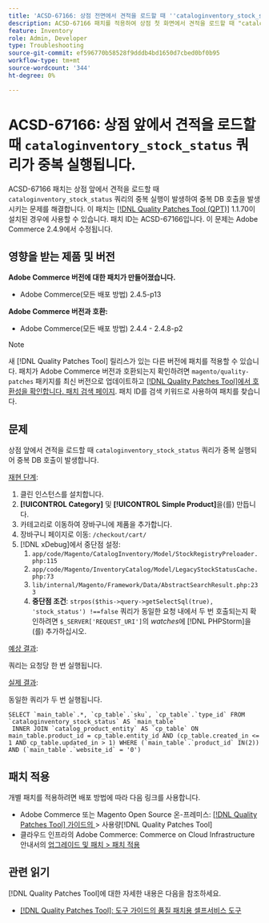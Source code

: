 ```yaml
---
title: 'ACSD-67166: 상점 전면에서 견적을 로드할 때 ''cataloginventory_stock_status'' 질의를 중복 실행합니다.'
description: ACSD-67166 패치를 적용하여 상점 첫 화면에서 견적을 로드할 때 "cataloginventory_stock_status" 쿼리의 중복 실행이 발생하여 중복 DB 호출이 발생하는 Adobe Commerce 문제를 해결합니다.
feature: Inventory
role: Admin, Developer
type: Troubleshooting
source-git-commit: ef596770b58528f9dddb4bd1650d7cbed0bf0b95
workflow-type: tm+mt
source-wordcount: '344'
ht-degree: 0%

---
```



# ACSD-67166: 상점 앞에서 견적을 로드할 때 `cataloginventory_stock_status` 쿼리가 중복 실행됩니다.

ACSD-67166 패치는 상점 앞에서 견적을 로드할 때 `cataloginventory_stock_status` 쿼리의 중복 실행이 발생하여 중복 DB 호출을 발생시키는 문제를 해결합니다. 이 패치는 [[!DNL Quality Patches Tool (QPT)]](/help/tools/quality-patches-tool/quality-patches-tool-to-self-serve-quality-patches.md) 1.1.70이 설치된 경우에 사용할 수 있습니다. 패치 ID는 ACSD-67166입니다. 이 문제는 Adobe Commerce 2.4.9에서 수정됩니다.

## 영향을 받는 제품 및 버전

**Adobe Commerce 버전에 대한 패치가 만들어졌습니다.**

* Adobe Commerce(모든 배포 방법) 2.4.5-p13

**Adobe Commerce 버전과 호환:**

* Adobe Commerce(모든 배포 방법) 2.4.4 - 2.4.8-p2

>[!NOTE]
>
>새 [!DNL Quality Patches Tool] 릴리스가 있는 다른 버전에 패치를 적용할 수 있습니다. 패치가 Adobe Commerce 버전과 호환되는지 확인하려면 `magento/quality-patches` 패키지를 최신 버전으로 업데이트하고 [[!DNL Quality Patches Tool]에서 호환성을 확인합니다. 패치 검색 페이지](https://experienceleague.adobe.com/tools/commerce-quality-patches/index.html?lang=ko). 패치 ID를 검색 키워드로 사용하여 패치를 찾습니다.

## 문제

상점 앞에서 견적을 로드할 때 `cataloginventory_stock_status` 쿼리가 중복 실행되어 중복 DB 호출이 발생합니다.

<u>재현 단계</u>:

1. 클린 인스턴스를 설치합니다.
1. **[!UICONTROL Category]** 및 **[!UICONTROL Simple Product]**&#x200B;을(를) 만듭니다.
1. 카테고리로 이동하여 장바구니에 제품을 추가합니다.
1. 장바구니 페이지로 이동: `/checkout/cart/`
1. [!DNL xDebug]에서 중단점 설정:
   1. `app/code/Magento/CatalogInventory/Model/StockRegistryPreloader.php:115`
   1. `app/code/Magento/InventoryCatalog/Model/LegacyStockStatusCache.php:73`
   1. `lib/internal/Magento/Framework/Data/AbstractSearchResult.php:233`
   1. **중단점 조건**: `strpos($this->query->getSelectSql(true), 'stock_status') !==false`
쿼리가 동일한 요청 내에서 두 번 호출되는지 확인하려면 `$_SERVER['REQUEST_URI']`의 *watches*&#x200B;에 [!DNL PHPStorm]을(를) 추가하십시오.

<u>예상 결과</u>:

쿼리는 요청당 한 번 실행됩니다.

<u>실제 결과</u>:

동일한 쿼리가 두 번 실행됩니다.

```
SELECT `main_table`.*, `cp_table`.`sku`, `cp_table`.`type_id` FROM `cataloginventory_stock_status` AS `main_table`
 INNER JOIN `catalog_product_entity` AS `cp_table` ON main_table.product_id = cp_table.entity_id AND (cp_table.created_in <= 1 AND cp_table.updated_in > 1) WHERE (`main_table`.`product_id` IN(2)) AND (`main_table`.`website_id` = '0') 
```

## 패치 적용

개별 패치를 적용하려면 배포 방법에 따라 다음 링크를 사용합니다.

* Adobe Commerce 또는 Magento Open Source 온-프레미스: [[!DNL Quality Patches Tool]  가이드의 &#x200B;](/help/tools/quality-patches-tool/usage.md)> 사용량[!DNL Quality Patches Tool]
* 클라우드 인프라의 Adobe Commerce: Commerce on Cloud Infrastructure 안내서의 [업그레이드 및 패치 > 패치 적용](https://experienceleague.adobe.com/docs/commerce-cloud-service/user-guide/develop/upgrade/apply-patches.html?lang=ko)

## 관련 읽기

[!DNL Quality Patches Tool]에 대한 자세한 내용은 다음을 참조하세요.

* [[!DNL Quality Patches Tool]: 도구 가이드의 품질 패치용 셀프서비스 도구](/help/tools/quality-patches-tool/quality-patches-tool-to-self-serve-quality-patches.md)
